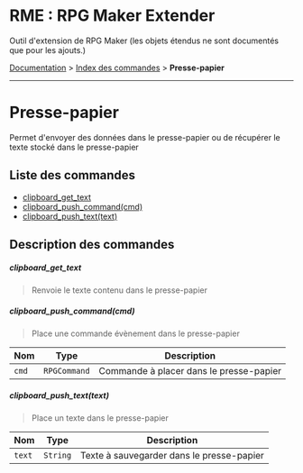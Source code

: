 # RME : RPG Maker Extender
Outil d'extension de RPG Maker (les objets étendus ne sont documentés que pour les ajouts.)

[Documentation](README.md) > [Index des commandes](Liste%20des%20commandes.md) > **Presse-papier**  
- - -  
# Presse-papier
Permet d'envoyer des données dans le presse-papier ou de récupérer le texte stocké dans le presse-papier

## Liste des commandes
*    [clipboard_get_text](#clipboard_get_text)
*    [clipboard_push_command(cmd)](#clipboard_push_commandcmd)
*    [clipboard_push_text(text)](#clipboard_push_texttext)


## Description des commandes
##### clipboard_get_text

> Renvoie le texte contenu dans le presse-papier

  
##### clipboard_push_command(cmd)

> Place une commande évènement dans le presse-papier

  
Nom|Type|Description  
--- | --- | ---  
`cmd`|`RPGCommand`|Commande à placer dans le presse-papier  
##### clipboard_push_text(text)

> Place un texte dans le presse-papier

  
Nom|Type|Description  
--- | --- | ---  
`text`|`String`|Texte à sauvegarder dans le presse-papier  
